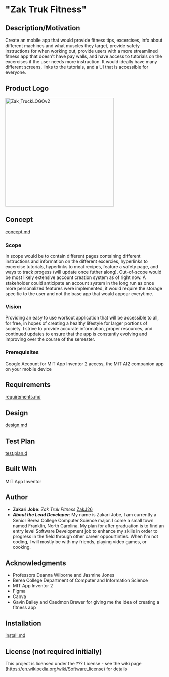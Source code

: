 # "Zak Truk Fitness"
## Description/Motivation

Create an mobile app that would provide fitness tips, excercises, info about different machines and what muscles they target, provide safety instructions for when working out, provide users with a more streamlined fitness app that doesn't have pay walls, and have access to tutorials on the excercises if the user needs more instruction. It would ideally have many different screens, links to the tutorials, and a UI that is accessible for everyone.  

## Product Logo
<img width="343" alt="Zak_TruckLOGOv2" src="https://github.com/CSC493-Computing-Design-Practicum/2023-fall-project-ZakJ26/assets/97726639/2dbd4d06-ba32-4bce-bfae-ce771715ff88">

## Concept
[concept.md](concept.md)

### Scope
In scope would be to contain different pages containing different instructions and information on the different excercies, hyperlinks to excercise tutorials, hyperlinks to meal recipes, feature a safety page, and ways to track progess (will update once futher along). Out-of-scope would be most likely extensive account creation system as of right now. A stakeholder could anticipate an account system in the long run as once more personalized features were implemented, it would require the storage specific to the user and not the base app that would appear everytime. 

### Vision
Providing an easy to use workout application that will be accessible to all, for free, in hopes of creating a healthy lifestyle for larger portions of society. I strive to provide accurate information, proper resources, and continued updates to ensure that the app is constantly evolving and improving over the course of the semester. 

### Prerequisites

Google Account for MIT App Inventor 2 access, the MIT AI2 companion app on your mobile device

## Requirements
[requirements.md](requirements.md)

## Design
[design.md](design.md)

## Test Plan
[test.plan.d](test.plan.md)

## Built With

MIT App Inventor

## Author

- **Zakari Jobe**: *Zak Truk Fitness* [ZakJ26](https://github.com/ZakJ26)
- ***About the Lead Developer***: My name is Zakari Jobe, I am currently a Senior Berea College Computer Science major. I come a small town named Franklin, North Carolina. My plan for after graduation is to find an entry level Software Development job to enhance my skills in order to progress in the field through other career oppourtinties. When I'm not coding, I will mostly be with my friends, playing video games, or cooking.

## Acknowledgments
- Professors Deanna Wilborne and Jasmine Jones
- Berea College Department of Computer and Information Science
- MIT App Inventor 2
- Figma
- Canva
- Gavin Bailey and Caedmon Brewer for giving me the idea of creating a fitness app
  
## Installation
[install.md](installation.md)

## License (not required initially)

This project is licensed under the ??? License - see the wiki page (https://en.wikipedia.org/wiki/Software_license) for details

